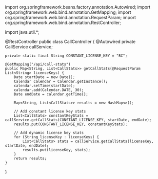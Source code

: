 import org.springframework.beans.factory.annotation.Autowired;
import org.springframework.web.bind.annotation.GetMapping;
import org.springframework.web.bind.annotation.RequestParam;
import org.springframework.web.bind.annotation.RestController;

import java.util.*;

@RestController
public class CallController {
    @Autowired
    private CallService callService;

    private static final String CONSTANT_LICENSE_KEY = "BC";

    @GetMapping("/api/call-stats")
    public Map<String, List<CallStats>> getCallStats(@RequestParam List<String> licenseKeys) {
        Date startDate = new Date();
        Calendar calendar = Calendar.getInstance();
        calendar.setTime(startDate);
        calendar.add(Calendar.DATE, 30);
        Date endDate = calendar.getTime();

        Map<String, List<CallStats>> results = new HashMap<>();

        // Add constant license key stats
        List<CallStats> constantKeyStats = callService.getCallStats(CONSTANT_LICENSE_KEY, startDate, endDate);
        results.put(CONSTANT_LICENSE_KEY, constantKeyStats);

        // Add dynamic license key stats
        for (String licenseKey : licenseKeys) {
            List<CallStats> stats = callService.getCallStats(licenseKey, startDate, endDate);
            results.put(licenseKey, stats);
        }
        return results;
    }
}
